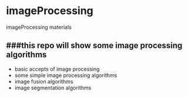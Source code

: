 # imageProcessing
imageProcessing materials

###this repo will show some image processing algorithms
----------------
* basic accepts of image processing
* some simple image processing algorithms
* image fusion algorithms
* image segmentation algorithms
